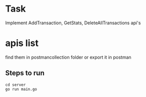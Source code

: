 # Task
Implement AddTransaction, GetStats, DeleteAllTransactions api's

# apis list
find them in postmancollection folder or export it in postman



## Steps to run
```
cd server
go run main.go

```
 



 
